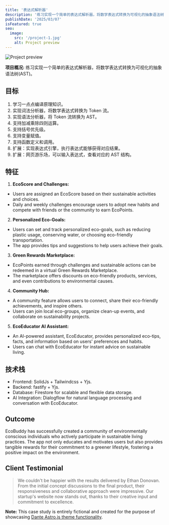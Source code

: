 ```yaml
---
title: '表达式解析器'
description: '练习实现一个简单的表达式解析器，将数学表达式转换为可视化的抽象语法树(AST)。'
publishDate: '2025/03/07'
isFeatured: true
seo:
  image:
    src: '/project-1.jpg'
    alt: Project preview
---
```


![Project preview](/projects/mine-game-solidjs_01.png)

**项目概况:**
练习实现一个简单的表达式解析器，将数学表达式转换为可视化的抽象语法树(AST)。

## 目标

1. 学习一点点编译原理知识。
2. 实现词法分析器，将数学表达式转换为 Token 流。
3. 实现语法分析器，将 Token 流转换为 AST。
4. 支持加减乘除四则运算。
5. 支持括号优先级。
6. 支持变量赋值。
7. 支持函数定义和调用。
8. 扩展：实现表达式引擎，执行表达式能够获得对应结果。
9. 扩展：网页游乐场，可以输入表达式，查看对应的 AST 结构。

## 特征

1. **EcoScore and Challenges:**

- Users are assigned an EcoScore based on their sustainable activities and choices.
- Daily and weekly challenges encourage users to adopt new habits and compete with friends or the community to earn EcoPoints.

2. **Personalized Eco-Goals:**

- Users can set and track personalized eco-goals, such as reducing plastic usage, conserving water, or choosing eco-friendly transportation.
- The app provides tips and suggestions to help users achieve their goals.

3. **Green Rewards Marketplace:**

- EcoPoints earned through challenges and sustainable actions can be redeemed in a virtual Green Rewards Marketplace.
- The marketplace offers discounts on eco-friendly products, services, and even contributions to environmental causes.

4. **Community Hub:**

- A community feature allows users to connect, share their eco-friendly achievements, and inspire others.
- Users can join local eco-groups, organize clean-up events, and collaborate on sustainability projects.

5. **EcoEducator AI Assistant:**

- An AI-powered assistant, EcoEducator, provides personalized eco-tips, facts, and information based on users' preferences and habits.
- Users can chat with EcoEducator for instant advice on sustainable living.

## 技术栈

- Frontend: SolidJs + Tailwindcss + Yjs.
- Backend: fastify + Yjs.
- Database: Firestore for scalable and flexible data storage.
- AI Integration: Dialogflow for natural language processing and conversation with EcoEducator.

## Outcome

EcoBuddy has successfully created a community of environmentally conscious individuals who actively participate in sustainable living practices. The app not only educates and motivates users but also provides tangible rewards for their commitment to a greener lifestyle, fostering a positive impact on the environment.

## Client Testimonial

> We couldn't be happier with the results delivered by Ethan Donovan. From the initial concept discussions to the final product, their responsiveness and collaborative approach were impressive. Our startup's website now stands out, thanks to their creative input and commitment to excellence.

**Note:** This case study is entirely fictional and created for the purpose of showcasing [Dante Astro.js theme functionality](https://justgoodui.com/astro-themes/dante/).
